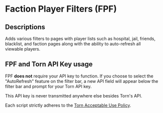 # Faction Player Filters (FPF)
## Descriptions
Adds various filters to pages with player lists such as hospital, jail, friends, blacklist, and faction pages along with the ability to auto-refresh all viewable players.

## FPF and Torn API Key usage
FPF **does not** require your API key to function.  If you choose to select the "AutoRefresh" feature on the filter bar, a new API field will appear below the filter bar and prompt for your Torn API key.

This API key is never transmitted anywhere else besides Torn's API.

Each script strictly adheres to the [Torn Acceptable Use Policy](https://www.torn.com/rules.php).
